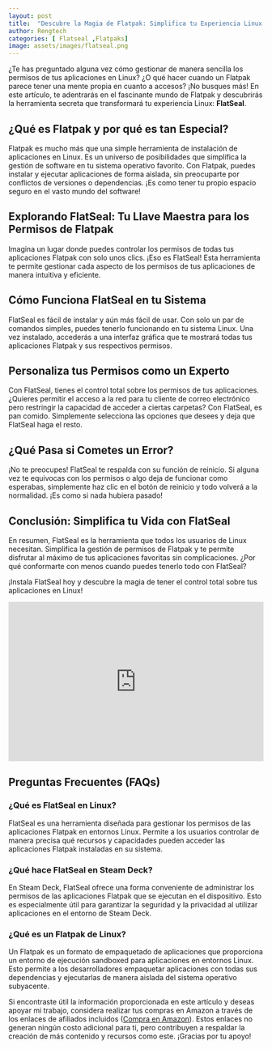 ```yaml
---
layout: post
title:  "Descubre la Magia de Flatpak: Simplifica tu Experiencia Linux (Flatseal)"
author: Rengtech
categories: [ Flatseal ,Flatpaks]
image: assets/images/flatseal.png
---
```


¿Te has preguntado alguna vez cómo gestionar de manera sencilla los permisos de tus aplicaciones en Linux? ¿O qué hacer cuando un Flatpak parece tener una mente propia en cuanto a accesos? ¡No busques más! En este artículo, te adentrarás en el fascinante mundo de Flatpak y descubrirás la herramienta secreta que transformará tu experiencia Linux: **FlatSeal**.

## ¿Qué es Flatpak y por qué es tan Especial?

Flatpak es mucho más que una simple herramienta de instalación de aplicaciones en Linux. Es un universo de posibilidades que simplifica la gestión de software en tu sistema operativo favorito. Con Flatpak, puedes instalar y ejecutar aplicaciones de forma aislada, sin preocuparte por conflictos de versiones o dependencias. ¡Es como tener tu propio espacio seguro en el vasto mundo del software!


## Explorando FlatSeal: Tu Llave Maestra para los Permisos de Flatpak

Imagina un lugar donde puedes controlar los permisos de todas tus aplicaciones Flatpak con solo unos clics. ¡Eso es FlatSeal! Esta herramienta te permite gestionar cada aspecto de los permisos de tus aplicaciones de manera intuitiva y eficiente.


## Cómo Funciona FlatSeal en tu Sistema

FlatSeal es fácil de instalar y aún más fácil de usar. Con solo un par de comandos simples, puedes tenerlo funcionando en tu sistema Linux. Una vez instalado, accederás a una interfaz gráfica que te mostrará todas tus aplicaciones Flatpak y sus respectivos permisos.


## Personaliza tus Permisos como un Experto

Con FlatSeal, tienes el control total sobre los permisos de tus aplicaciones. ¿Quieres permitir el acceso a la red para tu cliente de correo electrónico pero restringir la capacidad de acceder a ciertas carpetas? Con FlatSeal, es pan comido. Simplemente selecciona las opciones que desees y deja que FlatSeal haga el resto.


## ¿Qué Pasa si Cometes un Error?

¡No te preocupes! FlatSeal te respalda con su función de reinicio. Si alguna vez te equivocas con los permisos o algo deja de funcionar como esperabas, simplemente haz clic en el botón de reinicio y todo volverá a la normalidad. ¡Es como si nada hubiera pasado!


## Conclusión: Simplifica tu Vida con FlatSeal

En resumen, FlatSeal es la herramienta que todos los usuarios de Linux necesitan. Simplifica la gestión de permisos de Flatpak y te permite disfrutar al máximo de tus aplicaciones favoritas sin complicaciones. ¿Por qué conformarte con menos cuando puedes tenerlo todo con FlatSeal?

¡Instala FlatSeal hoy y descubre la magia de tener el control total sobre tus aplicaciones en Linux!

<iframe style="width:100%;" height="315" src="https://www.youtube.com/embed/wPIuKKpqZtQ?si=ZnPajUJiM7pdEWAT" frameborder="0" allowfullscreen></iframe>

## Preguntas Frecuentes (FAQs)

### ¿Qué es FlatSeal en Linux?

FlatSeal es una herramienta diseñada para gestionar los permisos de las aplicaciones Flatpak en entornos Linux. Permite a los usuarios controlar de manera precisa qué recursos y capacidades pueden acceder las aplicaciones Flatpak instaladas en su sistema.

### ¿Qué hace FlatSeal en Steam Deck?

En Steam Deck, FlatSeal ofrece una forma conveniente de administrar los permisos de las aplicaciones Flatpak que se ejecutan en el dispositivo. Esto es especialmente útil para garantizar la seguridad y la privacidad al utilizar aplicaciones en el entorno de Steam Deck.

### ¿Qué es un Flatpak de Linux?

Un Flatpak es un formato de empaquetado de aplicaciones que proporciona un entorno de ejecución sandboxed para aplicaciones en entornos Linux. Esto permite a los desarrolladores empaquetar aplicaciones con todas sus dependencias y ejecutarlas de manera aislada del sistema operativo subyacente.




Si encontraste útil la información proporcionada en este artículo y deseas apoyar mi trabajo, considera realizar tus compras en Amazon a través de los enlaces de afiliados incluidos (<a href="https://amzn.to/3Rknqjn" rel="nofollow">Compra en Amazon</a>). Estos enlaces no generan ningún costo adicional para ti, pero contribuyen a respaldar la creación de más contenido y recursos como este. ¡Gracias por tu apoyo!